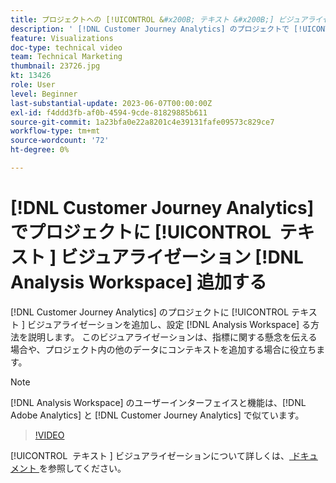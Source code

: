 ```yaml
---
title: プロジェクトへの [!UICONTROL &#x200B; テキスト &#x200B;] ビジュアライゼーション  [!DNL Analysis Workspace]  追加
description: ' [!DNL Customer Journey Analytics] のプロジェクトで [!UICONTROL &#x200B; テキスト &#x200B;] ビジュアライゼーションを追加し、設定する方法  [!DNL Analysis Workspace]  説明します。'
feature: Visualizations
doc-type: technical video
team: Technical Marketing
thumbnail: 23726.jpg
kt: 13426
role: User
level: Beginner
last-substantial-update: 2023-06-07T00:00:00Z
exl-id: f4ddd3fb-af0b-4594-9cde-81829885b611
source-git-commit: 1a23bfa0e22a8201c4e39131fafe09573c829ce7
workflow-type: tm+mt
source-wordcount: '72'
ht-degree: 0%

---
```


# [!DNL Customer Journey Analytics] でプロジェクトに [!UICONTROL &#x200B; テキスト &#x200B;] ビジュアライゼーション [!DNL Analysis Workspace] 追加する

[!DNL Customer Journey Analytics] のプロジェクトに [!UICONTROL &#x200B; テキスト &#x200B;] ビジュアライゼーションを追加し、設定 [!DNL Analysis Workspace] る方法を説明します。 このビジュアライゼーションは、指標に関する懸念を伝える場合や、プロジェクト内の他のデータにコンテキストを追加する場合に役立ちます。

>[!NOTE]
>
>[!DNL Analysis Workspace] のユーザーインターフェイスと機能は、[!DNL Adobe Analytics] と [!DNL Customer Journey Analytics] で似ています。

>[!VIDEO](https://video.tv.adobe.com/v/328270/?quality=12&learn=on&captions=jpn)

[!UICONTROL &#x200B; テキスト &#x200B;] ビジュアライゼーションについて詳しくは、[ ドキュメント ](https://experienceleague.adobe.com/docs/analytics-platform/using/cja-workspace/visualizations/text.html?lang=ja) を参照してください。
